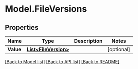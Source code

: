 # Model.FileVersions
## Properties
Name | Type | Description | Notes
------------ | ------------- | ------------- | -------------
**Value** | [**List&lt;FileVersion&gt;**](FileVersion.md) |  | [optional] 



[[Back to Model list]](README.md#documentation-for-models) [[Back to API list]](README.md#documentation-for-api-endpoints) [[Back to README]](README.md)


